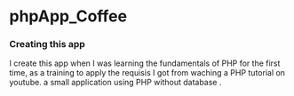 # phpApp_Coffee

### Creating this app 

I create this app when I was learning  the fundamentals of PHP for the first time, as a training to apply the requisis I got from waching a PHP tutorial on youtube.
a small application using PHP without database .

